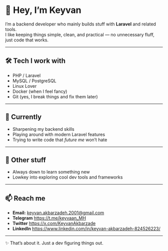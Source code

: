 # 👋 Hey, I’m Keyvan  

I’m a backend developer who mainly builds stuff with **Laravel** and related tools.  
I like keeping things simple, clean, and practical — no unnecessary fluff, just code that works.  

---

## 🛠️ Tech I work with
- PHP / Laravel  
- MySQL / PostgreSQL
- Linux Lover
- Docker (when I feel fancy)  
- Git (yes, I break things and fix them later)

---

## 🌱 Currently
- Sharpening my backend skills  
- Playing around with modern Laravel features  
- Trying to write code that *future me* won’t hate  

---

## 🎯 Other stuff
- Always down to learn something new  
- Lowkey into exploring cool dev tools and frameworks

---

## 📫 Reach me
- **Email:** keyvan.akbarzadeh.2001@gmail.com
- **Telegram** https://t.me/keyvaan_MH
- **Twitter** https://x.com/KeyvanAkbarzade
- **LinkedIn** https://www.linkedin.com/in/keyvan-akbarzadeh-824526223/

---

✨ That’s about it. Just a dev figuring things out.
